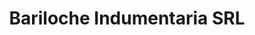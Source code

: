 ---
title: "Bariloche Indumentaria SRL"
url: /rosario/bariloche-indumentaria-srl/
shop: Kleidung
---